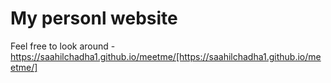# My personl website 
Feel free to look around - https://saahilchadha1.github.io/meetme/[https://saahilchadha1.github.io/meetme/]